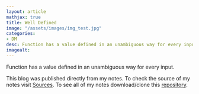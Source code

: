 ```yaml
---
layout: article
mathjax: true
title: Well Defined
image: "/assets/images/img_test.jpg"
categories:
- DM
desc: Function has a value defined in an unambiguous way for every input. 
imagealt: 
---
```


Function has a value defined in an unambiguous way for every input.

This blog was published directly from my notes.
To check the source of my notes visit [Sources](sources.html).
To see all of my notes download/clone this [repository](https://github.com/bovem/CS).